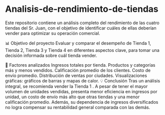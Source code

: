 # Analisis-de-rendimiento-de-tiendas

Este repositorio contiene un análisis completo del rendimiento de las cuatro tiendas del Sr. Juan, con el objetivo de identificar cuáles de ellas deberían vender para optimizar su operación comercial.

📊 Objetivo del proyecto
Evaluar y comparar el desempeño de Tienda 1, Tienda 2, Tienda 3 y Tienda 4 en diferentes aspectos clave, para tomar una decisión informada sobre cuál tienda vender.

🧩 Factores analizados
Ingresos totales por tienda.
Productos y categorías más y menos vendidos.
Calificación promedio de los clientes.
Costo de envío promedio.
Distribución de ventas por ciudades.
Visualizaciones gráficas: gráficos de barras y mapas de calor.
💡 Conclusión
Tras un análisis integral, se recomienda vender la Tienda 1 . A pesar de tener el mayor volumen de unidades vendidas, presenta menor eficiencia en ingresos por unidad, un costo de envío más alto que otras tiendas y una menor calificación promedio. Además, su dependencia de ingresos diversificados no logra compensar su rentabilidad general comparada con las demás.
